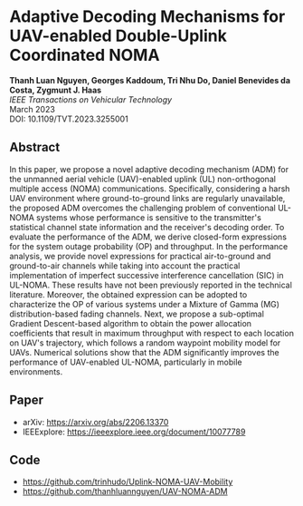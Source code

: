 # Adaptive Decoding Mechanisms for UAV-enabled Double-Uplink Coordinated NOMA
**Thanh Luan Nguyen, Georges Kaddoum, Tri Nhu Do, Daniel Benevides da Costa, Zygmunt J. Haas**  
*IEEE Transactions on Vehicular Technology*  
March 2023  
DOI: 10.1109/TVT.2023.3255001  

## Abstract
In this paper, we propose a novel adaptive decoding mechanism (ADM) for the unmanned aerial vehicle (UAV)-enabled uplink (UL) non-orthogonal multiple access (NOMA) communications. Specifically, considering a harsh UAV environment where ground-to-ground links are regularly unavailable, the proposed ADM overcomes the challenging problem of conventional UL-NOMA systems whose performance is sensitive to the transmitter's statistical channel state information and the receiver's decoding order. To evaluate the performance of the ADM, we derive closed-form expressions for the system outage probability (OP) and throughput. In the performance analysis, we provide novel expressions for practical air-to-ground and ground-to-air channels while taking into account the practical implementation of imperfect successive interference cancellation (SIC) in UL-NOMA. These results have not been previously reported in the technical literature. Moreover, the obtained expression can be adopted to characterize the OP of various systems under a Mixture of Gamma (MG) distribution-based fading channels. Next, we propose a sub-optimal Gradient Descent-based algorithm to obtain the power allocation coefficients that result in maximum throughput with respect to each location on UAV's trajectory, which follows a random waypoint mobility model for UAVs. Numerical solutions show that the ADM significantly improves the performance of UAV-enabled UL-NOMA, particularly in mobile environments.


## Paper
- arXiv: https://arxiv.org/abs/2206.13370
- IEEExplore: https://ieeexplore.ieee.org/document/10077789

## Code
- https://github.com/trinhudo/Uplink-NOMA-UAV-Mobility  
- https://github.com/thanhluannguyen/UAV-NOMA-ADM  
